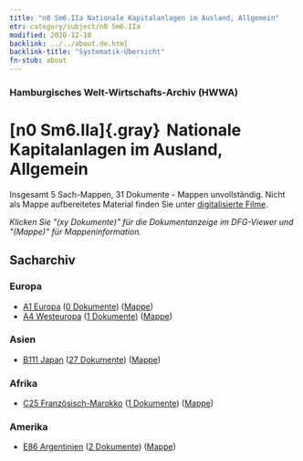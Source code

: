```yaml
---
title: "n0 Sm6.IIa Nationale Kapitalanlagen im Ausland, Allgemein"
etr: category/subject/n0 Sm6.IIa
modified: 2020-12-18
backlink: ../../about.de.html
backlink-title: "Systematik-Übersicht"
fn-stub: about
---
```


### Hamburgisches Welt-Wirtschafts-Archiv (HWWA)
# [n0 Sm6.IIa]{.gray}&#8201; Nationale Kapitalanlagen im Ausland, Allgemein&#160; 




Insgesamt 5 Sach-Mappen, 31 Dokumente - Mappen unvollständig.
Nicht als Mappe aufbereitetes Material finden Sie unter [digitalisierte Filme](/film/h1_sh).

_Klicken Sie "(xy Dokumente)" für die Dokumentanzeige im DFG-Viewer und "(Mappe)" für Mappeninformation._

## Sacharchiv




### Europa

- [A1 Europa](../../../geo/about.de.html#A1) (<a href="https://dfg-viewer.de/show/?tx_dlf[id]=https://pm20.zbw.eu/mets/sh/1408xx/140892/1457xx/145785/public.mets.de.xml" target="_blank">0 Dokumente</a>) ([Mappe](http://purl.org/pressemappe20/folder/sh/140892,145785))
- [A4 Westeuropa](../../../geo/about.de.html#A4) (<a href="https://dfg-viewer.de/show/?tx_dlf[id]=https://pm20.zbw.eu/mets/sh/1408xx/140897/1457xx/145785/public.mets.de.xml" target="_blank">1 Dokumente</a>) ([Mappe](http://purl.org/pressemappe20/folder/sh/140897,145785))

### Asien

- [B111 Japan](../../../geo/about.de.html#B111) (<a href="https://dfg-viewer.de/show/?tx_dlf[id]=https://pm20.zbw.eu/mets/sh/1412xx/141272/1457xx/145785/public.mets.de.xml" target="_blank">27 Dokumente</a>) ([Mappe](http://purl.org/pressemappe20/folder/sh/141272,145785))

### Afrika

- [C25 Französisch-Marokko](../../../geo/about.de.html#C25) (<a href="https://dfg-viewer.de/show/?tx_dlf[id]=https://pm20.zbw.eu/mets/sh/1413xx/141358/1457xx/145785/public.mets.de.xml" target="_blank">1 Dokumente</a>) ([Mappe](http://purl.org/pressemappe20/folder/sh/141358,145785))

### Amerika

- [E86 Argentinien](../../../geo/about.de.html#E86) (<a href="https://dfg-viewer.de/show/?tx_dlf[id]=https://pm20.zbw.eu/mets/sh/1416xx/141692/1457xx/145785/public.mets.de.xml" target="_blank">2 Dokumente</a>) ([Mappe](http://purl.org/pressemappe20/folder/sh/141692,145785))


